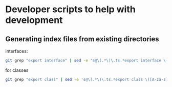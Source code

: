 # Developer scripts to help with development

## Generating index files from existing directories

interfaces:

```sh
git grep "export interface" | sed -e 's@\(.*\)\.ts.*export interface \([A-za-z]*\).*@export * from "./\1";@g'
```

for classes

```sh
git grep "export class" | sed -e 's@\(.*\)\.ts.*export class \([A-za-z]*\).*@export * from "./\1";@g'
```